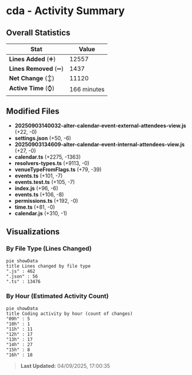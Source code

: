 # cda - Activity Summary 

## Overall Statistics

| Stat                   | Value                                                             |
| ---------------------- | ----------------------------------------------------------------- |
| **Lines Added** (➕)   | 12557                                          |
| **Lines Removed** (➖) | 1437                                        |
| **Net Change** (↕)    | 11120                |
| **Active Time** (⌚)   | 166 minutes |


## Modified Files
- **20250903140032-alter-calendar-event-external-attendees-view.js** (+22, -0)
- **settings.json** (+50, -6)
- **20250903134609-alter-calendar-event-internal-attendees-view.js** (+27, -0)
- **calendar.ts** (+2275, -1363)
- **resolvers-types.ts** (+9113, -0)
- **venueTypeFromFlags.ts** (+79, -39)
- **events.ts** (+101, -7)
- **events.test.ts** (+105, -7)
- **index.js** (+96, -6)
- **events.ts** (+106, -8)
- **permissions.ts** (+192, -0)
- **time.ts** (+81, -0)
- **calendar.js** (+310, -1)

## Visualizations

### By File Type (Lines Changed)

```mermaid
pie showData
title Lines changed by file type
".js" : 462
".json" : 56
".ts" : 13476
```

### By Hour (Estimated Activity Count)

```mermaid
pie showData
title Coding activity by hour (count of changes)
"09h" : 5
"10h" : 1
"11h" : 11
"12h" : 17
"13h" : 17
"14h" : 27
"15h" : 8
"16h" : 18
```


> **Last Updated:** 04/09/2025, 17:00:35
